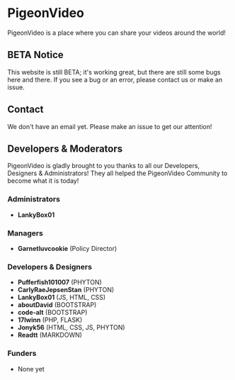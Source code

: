 # PigeonVideo
PigeonVideo is a place where you can share your videos around the world!

## BETA Notice
This website is still BETA; it's working great, but there are still some bugs here and there.
If you see a bug or an error, please contact us or make an issue.

## Contact
We don't have an email yet.
Please make an issue to get our attention!

## Developers & Moderators
PigeonVideo is gladly brought to you thanks to all our Developers, Designers & Administrators! They all helped the PigeonVideo Community to become what it is today!

### Administrators
* **LankyBox01**

### Managers
* **Garnetluvcookie** (Policy Director)


### Developers & Designers
* **Pufferfish101007** (PHYTON)
* **CarlyRaeJepsenStan** (PHYTON)
* **LankyBox01** (JS, HTML, CSS)
* **aboutDavid** (BOOTSTRAP)
* **code-alt** (BOOTSTRAP)
* **17lwinn** (PHP, FLASK)
* **Jonyk56** (HTML, CSS, JS, PHYTON)
* **Readtt** (MARKDOWN)

### Funders
* None yet
